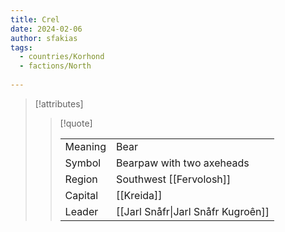 ```yaml
---
title: Crel
date: 2024-02-06
author: sfakias
tags:
  - countries/Korhond
  - factions/North
 
---
```

> [!attributes]
> 
> > [!quote]
> >
> > | | |
> > | --- | --- |
> > | Meaning | Bear |
> > | Symbol | Bearpaw with two axeheads |
> > | Region | Southwest [[Fervolosh]] |
> > | Capital | [[Kreida]] |
> > | Leader | [[Jarl Snåfr\|Jarl Snåfr Kugroên]] |